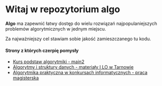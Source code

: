 # Witaj w repozytorium algo

**Algo** ma zapewnić łatwy dostęp do wielu rozwiązań najpopulaniejszych problemów algorytmicznych w jednym miejscu.

Za najważniejszy cel stawiam sobie jakość zamieszczanego tu kodu.

#### Strony z których czerpię pomysły

- [Kurs podstaw algorytmiki - main2](http://main2.edu.pl/main2/courses/show/7/)
- [Algorytmy i struktury danych - materiały I LO w Tarnowie](http://eduinf.waw.pl/inf/alg/001_search/index.php)
- [Algorytmika praktyczna w konkursach informatycznych - praca magisterska](http://www-users.mat.umk.pl/~stencel/acm/algorytmika_praktyczna.pdf)
